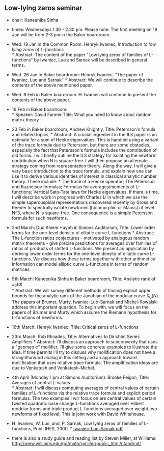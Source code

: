 

## Low-lying zeros seminar

* chair: Kaneenika Sinha 
* times: Wednesdays 1.30 - 2.30 pm.  Please note: The first meeting on 19 Jan will be from 2-3 pm in the Baker boardroom. 
* Wed. 19 Jan in the Common Room: Henryk Iwaniec, _Introduction to low lying zeros of L-functions_  
      * Abstract: The content of the paper "Low lying zeros of families of L-functions" by Iwaniec, Luo and Sarnak will be described in general terms. 
* Wed. 26 Jan in Baker boardroom: Henryk Iwaniec, "The paper of Iwaniec, Luo and Sarnak" 
      * Abstract: We will continue to describe the contents of the above mentioned paper. 
* Wed. 9 Feb in Baker boardroom.  H. Iwaniec will continue to present the contents of the above paper.  
* 16 Feb in Baker boardroom:  
      * Speaker: David Farmer Title: What you need to know about random matrix theory 
* 23 Feb in Baker boardroom, Andrew Knightly, Title: Petersson's fomula and related topics, 
         * Abstract: A crucial ingredient in the ILS paper is an estimate for a sum of Hecke eigenvalues.  This is handled using a variant of the trace formula due to Petersson, but there are some obstacles, especially the fact that Petersson's formula includes the contribution of old forms.  I will briefly outline the ILS strategy for isolating the newform contribution when N is square-free.  I will then propose an alternate strategy coming from representation theory.  Along the way, I will give a very basic introduction to the trace formula, and explain how one can use it to derive various identities of interest in classical analytic number theory. These include: 
                                    * The trace of a Hecke operator; The Petersson and Kuznetsov formulas; Formulas for averages/moments of L-functions; Vertical Sato-Tate laws for Hecke eigenvalues. If there is time, I will describe work in progress with Charles Li in which we use the simple supercuspidal representations discovered recently by Gross and Reeder to spectrally isolate newforms (holomorphic or Maass) of level N^3, where N is square-free.  One consequence is a simple Petersson formula for such newforms. 
* 2nd March: Duc Khiem Huynh in Simons Auditorium, Title: Lower order terms for the one-level density of elliptic curve L-functions 
      * Abstract: The L-function ratios conjectures - motivated by analogous random matrix theorems - give precise predictions for averages over families 
of ratios of products of shifted L-functions. We present an application by deriving lower order terms for the one-level density of elliptic curve L-functions. We discuss how these terms together with other arithmetical information can model elliptic curve L-functions in terms of random matrices. 

* 9th March: Kaneenika Sinha in Baker boardroom, Title: Analytic rank of $J_0(q)$  
      * Abstract: We will survey different methods of finding explicit upper bounds for the analytic rank of the Jacobian of the modular curve $X_0(N).$  The papers of Brumer, Murty, Iwaniec-Luo-Sarnak and Michel-Kowalski address this important question.  To begin with, we will focus on the papers of Brumer and Murty which assume the Riemann hypothesis for L-functions of newforms.  
* 16th March: Henryk Iwaniec, Title: Critical zeros of L-functions 
* 23rd March: Rob Rhoades, Title: Alternatives to Dirichlet Series Amplifiers 
      * Abstract: I'll discuss an approach to subconvexity that uses a "geometric" mollifier.  I'll give some concrete examples to illustrate the idea. If time permits I'll try to discuss why mollification does not have a straightforward analog in this setting and an approach toward mollification that uses relative trace formula. The amplification ideas are due to Venkatesh and Venkatesh-Michel.  
* 4th April (Monday 1 pm at Simons Auditorium): Brooke Feigon, Title: Averages of central L-values  
      * Abstract: I will discuss computing averages of central values of certain families of L-functions via the relative trace formula and explicit period formulas. The two examples I will focus on are central values of certain twisted quadratic base change L-functions averaged over Hilbert modular forms and triple product L-functions averaged over weight two newforms of fixed level. This is joint work with David Whitehouse.  
* H. Iwaniec, W. Luo, and, P. Sarnak, Low lying zeros of families of L-functions, Publ. IHES, 2000. 
         * <a href="MSRItemp/ILS/Iwaniec-Luo-Sarnak.pdf">Iwaniec-Luo-Sarnak.pdf</a> 
* there is also a study guide and reading list by Steven Miller, at Williams: <a href="http://www.williams.edu/go/math/sjmiller/public_html/ntandrmt/">http://www.williams.edu/go/math/sjmiller/public_html/ntandrmt/</a> 